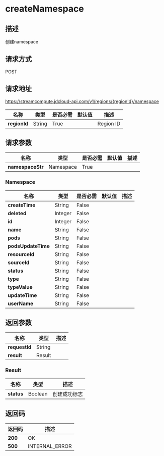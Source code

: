 # createNamespace


## 描述
创建namespace

## 请求方式
POST

## 请求地址
https://streamcompute.jdcloud-api.com/v1/regions/{regionId}/namespace

|名称|类型|是否必需|默认值|描述|
|---|---|---|---|---|
|**regionId**|String|True||Region ID|

## 请求参数
|名称|类型|是否必需|默认值|描述|
|---|---|---|---|---|
|**namespaceStr**|Namespace|True|||

### Namespace
|名称|类型|是否必需|默认值|描述|
|---|---|---|---|---|
|**createTime**|String|False|||
|**deleted**|Integer|False|||
|**id**|Integer|False|||
|**name**|String|False|||
|**pods**|String|False|||
|**podsUpdateTime**|String|False|||
|**resourceId**|String|False|||
|**sourceId**|String|False|||
|**status**|String|False|||
|**type**|String|False|||
|**typeValue**|String|False|||
|**updateTime**|String|False|||
|**userName**|String|False|||

## 返回参数
|名称|类型|描述|
|---|---|---|
|**requestId**|String||
|**result**|Result||


### Result
|名称|类型|描述|
|---|---|---|
|**status**|Boolean|创建成功标志|

## 返回码
|返回码|描述|
|---|---|
|**200**|OK|
|**500**|INTERNAL_ERROR|
